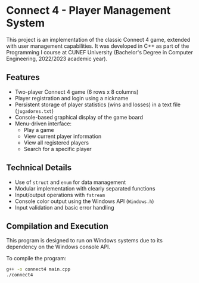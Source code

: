 # Connect 4 - Player Management System

This project is an implementation of the classic Connect 4 game, extended with user management capabilities. It was developed in C++ as part of the Programming I course at CUNEF University (Bachelor's Degree in Computer Engineering, 2022/2023 academic year).

## Features

- Two-player Connect 4 game (6 rows x 8 columns)
- Player registration and login using a nickname
- Persistent storage of player statistics (wins and losses) in a text file (`jugadores.txt`)
- Console-based graphical display of the game board
- Menu-driven interface:
  - Play a game
  - View current player information
  - View all registered players
  - Search for a specific player

## Technical Details

- Use of `struct` and `enum` for data management
- Modular implementation with clearly separated functions
- Input/output operations with `fstream`
- Console color output using the Windows API (`Windows.h`)
- Input validation and basic error handling

## Compilation and Execution

This program is designed to run on Windows systems due to its dependency on the Windows console API.

To compile the program:

```bash
g++ -o connect4 main.cpp
./connect4
